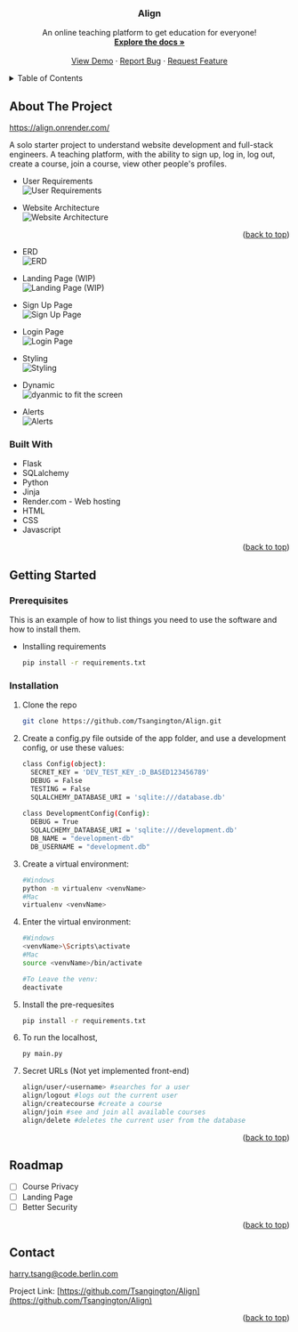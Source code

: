 <a name="readme-top"></a>

<h3 align="center"> Align </h3>

  <p align="center">
    An online teaching platform to get education for everyone!
    <br />
    <a href="https://github.com/Tsangington/Align"><strong>Explore the docs »</strong></a>
    <br />
    <br />
    <a href="https://github.com/Tsangington/Align">View Demo</a>
    ·
    <a href="https://github.com/Tsangington/Align/issues">Report Bug</a>
    ·
    <a href="https://github.com/Tsangington/Align/issues">Request Feature</a>
  </p>
</div>

<!-- TABLE OF CONTENTS -->
<details>
  <summary>Table of Contents</summary>
  <ol>
    <li>
      <a href="#about-the-project">About The Project</a>
      <ul>
        <li><a href="#built-with">Built With</a></li>
      </ul>
    </li>
    <li>
      <a href="#getting-started">Getting Started</a>
      <ul>
        <li><a href="#prerequisites">Prerequisites</a></li>
        <li><a href="#installation">Installation</a></li>
      </ul>
    </li>
    <li><a href="#usage">Usage</a></li>
    <li><a href="#roadmap">Roadmap</a></li>
    <li><a href="#contributing">Contributing</a></li>
    <li><a href="#license">License</a></li>
    <li><a href="#contact">Contact</a></li>
    <li><a href="#acknowledgments">Acknowledgments</a></li>
  </ol>
</details>



<!-- ABOUT THE PROJECT -->
## About The Project

https://align.onrender.com/

A solo starter project to understand website development and full-stack engineers. A teaching platform, with the ability to sign up, log in, log out, create a course, join a course, view other people's profiles.
* User Requirements <br/>
![User Requirements](https://github.com/Tsangington/Align/assets/102903601/cbae220f-f991-4c74-8352-0dc19d11c4c8)

* Website Architecture <br/>
![Website Architecture](https://user-images.githubusercontent.com/102903601/235075392-8a8ec66a-a85d-4122-802e-ceb9d822400f.png)<p align="right">(<a href="#readme-top">back to top</a>)</p>
* ERD <br/>
![ERD](https://user-images.githubusercontent.com/102903601/235108069-eb545b66-19db-4cf4-bd6c-e1b28d612fda.png)
* Landing Page (WIP) <br/>
![Landing Page (WIP)](https://user-images.githubusercontent.com/102903601/235075706-2338e833-2364-47ec-8ac7-a8269b09aec6.png)
* Sign Up Page <br/>
![Sign Up Page](https://user-images.githubusercontent.com/102903601/235075816-2baf4d5f-b42d-4379-80a2-aaa834c555f9.png)
* Login Page <br/>
![Login Page](https://user-images.githubusercontent.com/102903601/235075892-3a6b11af-e3e0-4fe5-8cce-c08fcc237b91.png)
* Styling <br/>
![Styling](https://user-images.githubusercontent.com/102903601/235075980-bd0016c1-a42b-4dff-961e-08629bf591dc.png)
* Dynamic <br/>
![dyanmic to fit the screen](https://user-images.githubusercontent.com/102903601/235076121-191b35c4-cc75-47da-a446-36319c0ae066.png)
* Alerts <br/>
![Alerts](https://user-images.githubusercontent.com/102903601/235108653-3518618b-454b-4cfa-8906-8066a793692b.png)


### Built With

* Flask
* SQLalchemy
* Python
* Jinja
* Render.com - Web hosting
* HTML
* CSS
* Javascript

<p align="right">(<a href="#readme-top">back to top</a>)</p>



<!-- GETTING STARTED -->
## Getting Started



### Prerequisites

This is an example of how to list things you need to use the software and how to install them.
* Installing requirements
  ```sh
  pip install -r requirements.txt 
  ```

### Installation

1. Clone the repo
   ```sh
   git clone https://github.com/Tsangington/Align.git
   ```
2. Create a config.py file outside of the app folder, and use a development config, or use these values:
   ```sh
   class Config(object):
     SECRET_KEY = 'DEV_TEST_KEY_:D_BASED123456789'
     DEBUG = False
     TESTING = False
     SQLALCHEMY_DATABASE_URI = 'sqlite:///database.db'
    
   class DevelopmentConfig(Config):
     DEBUG = True
     SQLALCHEMY_DATABASE_URI = 'sqlite:///development.db'
     DB_NAME = "development-db"
     DB_USERNAME = "development.db"
   ```
3. Create a virtual environment:
   ```sh
   #Windows
   python -m virtualenv <venvName>
   #Mac
   virtualenv <venvName>
   ```
4. Enter the virtual environment:
   ```sh
   #Windows
   <venvName>\Scripts\activate
   #Mac
   source <venvName>/bin/activate
   
   #To Leave the venv:
   deactivate
   ```
5. Install the pre-requesites
   ```sh
   pip install -r requirements.txt 
   ```
6. To run the localhost,
   ```sh
   py main.py
   ```
7. Secret URLs (Not yet implemented front-end)
     ```sh
   align/user/<username> #searches for a user
   align/logout #logs out the current user
   align/createcourse #create a course
   align/join #see and join all available courses
   align/delete #deletes the current user from the database
   ```
<p align="right">(<a href="#readme-top">back to top</a>)</p>

<!-- ROADMAP -->
## Roadmap

- [ ] Course Privacy
- [ ] Landing Page
- [ ] Better Security

<p align="right">(<a href="#readme-top">back to top</a>)</p>

<!-- CONTACT -->
## Contact

harry.tsang@code.berlin.com

Project Link: [https://github.com/Tsangington/Align](https://github.com/Tsangington/Align)

<p align="right">(<a href="#readme-top">back to top</a>)</p>

